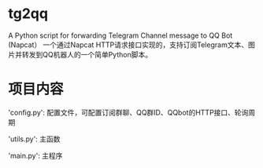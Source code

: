 # tg2qq
A Python script for forwarding Telegram Channel message to QQ Bot (Napcat）
一个通过Napcat HTTP请求接口实现的，支持订阅Telegram文本、图片并转发到QQ机器人的一个简单Python脚本。

# 项目内容
'config.py': 配置文件，可配置订阅群聊、QQ群ID、QQbot的HTTP接口、轮询周期

'utils.py': 主函数

'main.py': 主程序
